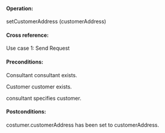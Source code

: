 #### Operation: 

setCustomerAddress (customerAddress) 

#### Cross reference: 

Use case 1: Send Request 

#### Preconditions: 

Consultant consultant exists. 

Customer customer exists. 

consultant specifies customer.

#### Postconditions: 

costumer.customerAddress has been set to customerAddress. 
